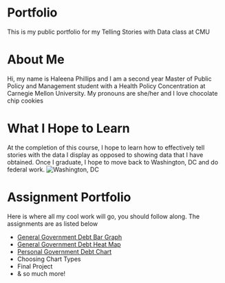 # Portfolio
This is my public portfolio for my Telling Stories with Data class at CMU

# About Me
Hi, my name is Haleena Phillips and I am a second year Master of Public Policy and Management student with a Health Policy Concentration at Carnegie Mellon University. My pronouns are she/her and I love chocolate chip cookies

# What I Hope to Learn
At the completion of this course, I hope to learn how to effectively tell stories with the data I display as opposed to showing data that I have obtained. Once I graduate, I hope to move back to Washington, DC and do federal work. 
![Washington, DC](https://www.rd.com/wp-content/uploads/2020/07/GettyImages-975466384-e1595621246508.jpg)

# Assignment Portfolio
Here is where all my cool work will go, you should follow along. The assignments are as listed below
* [General Government Debt Bar Graph](https://haleena426.github.io/Phillips-Haleena-Portfolio/Govdebtgraph.html)
* [General Government Debt Heat Map](https://haleena426.github.io/Phillips-Haleena-Portfolio/Govdebtratio.html)
* [Personal Government Debt Chart](https://haleena426.github.io/Phillips-Haleena-Portfolio/OJSgovdebt.html)
* Choosing Chart Types 
* Final Project
* & so much more!
